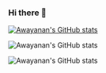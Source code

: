 ### Hi there 👋

<!--
**liu-cui/liu-cui** is a ✨ _special_ ✨ repository because its `README.md` (this file) appears on your GitHub profile.

Here are some ideas to get you started:

- 🔭 I’m currently working on ...
- 🌱 I’m currently learning ...
- 👯 I’m looking to collaborate on ...
- 🤔 I’m looking for help with ...
- 💬 Ask me about ...
- 📫 How to reach me: ...
- 😄 Pronouns: ...
- ⚡ Fun fact: ...
-->

[![Awayanan's GitHub stats](https://github-readme-stats.vercel.app/api?username=liu-cui)](https://github.com/liu-cui/github-readme-stats)

![Awayanan's GitHub stats](https://github-readme-stats.vercel.app/api?username=liu-cui&show_icons=true&theme=radical)

![Awayanan's GitHub stats](https://github-readme-stats.vercel.app/api?username=liu-cui&count_private=true)
